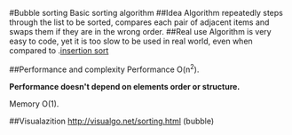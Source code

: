 #Bubble sorting
Basic sorting algorithm
##Idea
Algorithm repeatedly steps through the list to be sorted, compares each pair of adjacent items and swaps them if they are in the wrong order.
##Real use
Algorithm is very easy to code, yet it is too slow to be used in real world, even when compared to .[insertion sort](https://github.com/missingdays/code_library/tree/master/main/algorithms/arrays/sorting/insertion)

##Performance and complexity
Performance O(n<sup>2</sup>).

**Performance doesn't depend on elements order or structure.**

Memory O(1).

##Visualazition
http://visualgo.net/sorting.html (bubble)
